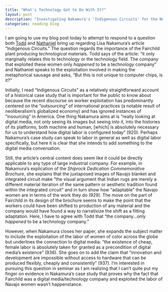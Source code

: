 ```yaml
---
title: "What's Technology Got to Do With It?"
layout: post
description: "Investigating Nakamura's 'Indigenous Circuits' for the Necessity of Circuitry"
categories: reading blog
---
```


I am going to use my blog post today to attempt to respond to a question both [Todd]( http://tbreijak.github.io/blog/2016-03-23/Corporate-Exploitation-in-Nakamura.html) and [Nathaniel]( http://nattybee.github.io//blog/2016-03-23/compression.html) bring up regarding Lisa Nakamura’s article “Indigenous Circuits.” The question regards the importance of the Fairchild plant producing *technological* materials. Todd says of the article: “it only marginally relates this to technology or the technology field. The company that exploited these women only *happened* to be a technology company” and Nathaniel speaks to the exploitation involved in making the metaphorical sausage and asks, “But this is not unique to computer chips, is it?”

Initially, I read “Indigenous Circuits” as a relatively straightforward account of a historical case study that is important for the public to know about because the recent discourse on worker exploitation has predominantly centered on the “outsourcing” of international practices (a notable result of neoliberalism’s globalized economy) and has ignored instances of “insourcing” in America. One thing Nakamura aims at is “really looking at digital media, not only seeing its images but seeing *into* it, into the histories of its platforms, both machine and human, [which] is absolutely necessary for us to understand how digital labor is configured today” (920). Perhaps Nakamura’s case study can speak to labor in general as well as digital labor specifically, but here it is clear that she intends to add something to the digital media conversation.

Still, the article’s central content does seem like it could be directly applicable to any type of large industrial company. For example, in Nakamura’s explication of the *Shiprock Dedication Commemorative Brochure*, she explains that the juxtaposed images of Navajo blanket and integrated circuit make “the visual argument that Indian rugs are merely a different material iteration of the same pattern or aesthetic tradition found within the integrated circuit” and in turn show how “adaptable” the Navajo women are in terms of the work they do (929). The move on the part of Fairchild in its design of the brochure seems to make the point that the workers could have been shifted to production of any material and the company would have found a way to narrativize the shift as a fitting adaptation. Here, I have to agree with Todd that “the company…only *happened* to be a technology company.”

However, when Nakamura closes her paper, she expands the subject matter to include the exploitation of the labor of women of color across the globe but underlines the connection to digital media: “the existence of cheap, female labor is absolutely taken for granted as a precondition of digital media’s existence” (936). She goes on to add the claim that “innovation and development are impossible without access to hardware that can be produced flexibly, cheaply and consistently” (937). I’m interested in pursuing this question in seminar as I am realizing that I can’t quite put my finger on evidence in Nakamura’s case study that proves why the fact that Fairchild was a digital media/technology company and exploited the labor of Navajo women wasn’t happenstance.
